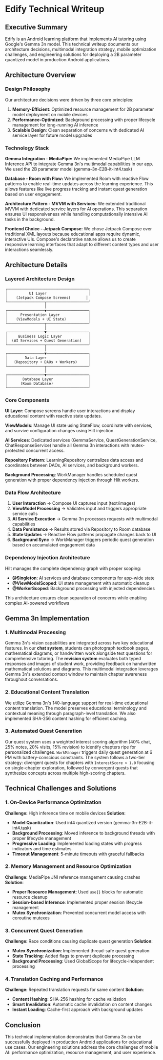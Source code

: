 # Edify Technical Writeup

## Executive Summary

Edify is an Android learning platform that implements AI tutoring using Google's Gemma 3n model. This technical writeup documents our architecture decisions, multimodal integration strategy, mobile optimization challenges, and engineering solutions for deploying a 2B parameter quantized model in production Android applications.

## Architecture Overview

### Design Philosophy

Our architecture decisions were driven by three core principles:
1. **Memory-Efficient**: Optimized resource management for 2B parameter model deployment on mobile devices
2. **Performance-Optimized**: Background processing with proper lifecycle management for long-running AI inference
3. **Scalable Design**: Clean separation of concerns with dedicated AI service layer for future model upgrades

### Technology Stack

**Gemma Integration - MediaPipe:**
We implemented MediaPipe LLM Inference API to integrate Gemma 3n's multimodal capabilities in our app. We used the 2B parameter model (gemma-3n-E2B-it-int4.task)

**Database - Room with Flow:**
We implemented Room with reactive Flow patterns to enable real-time updates across the learning experience. This allows features like live progress tracking and instant quest generation based on user engagement.

**Architecture Pattern - MVVM with Services:**
We extended traditional MVVM with dedicated service layers for AI operations. This separation ensures UI responsiveness while handling computationally intensive AI tasks in the background.

**Frontend Choice - Jetpack Compose:**
We chose Jetpack Compose over traditional XML layouts because educational apps require dynamic, interactive UIs. Compose's declarative nature allows us to create responsive learning interfaces that adapt to different content types and user interactions seamlessly.

## Architecture Details

### Layered Architecture Design
```
┌─────────────────────────────────────┐
│          UI Layer                   │
│    (Jetpack Compose Screens)       │
└─────────────────┬───────────────────┘
                  │
┌─────────────────▼───────────────────┐
│      Presentation Layer             │
│    (ViewModels + UI State)          │
└─────────────────┬───────────────────┘
                  │
┌─────────────────▼───────────────────┐
│     Business Logic Layer            │
│  (AI Services + Quest Generation)   │
└─────────────────┬───────────────────┘
                  │
┌─────────────────▼───────────────────┐
│        Data Layer                   │
│   (Repository + DAOs + Workers)     │
└─────────────────┬───────────────────┘
                  │
┌─────────────────▼───────────────────┐
│       Database Layer                │
│      (Room Database)                │
└─────────────────────────────────────┘
```

### Core Components
**UI Layer**: Compose screens handle user interactions and display educational content with reactive state updates.

**ViewModels**: Manage UI state using StateFlow, coordinate with services, and survive configuration changes using Hilt injection.

**AI Services**: Dedicated services (GemmaService, QuestGenerationService, ChatResponseService) handle all Gemma 3n interactions with mutex-protected concurrent access.

**Repository Pattern**: LearningRepository centralizes data access and coordinates between DAOs, AI services, and background workers.

**Background Processing**: WorkManager handles scheduled quest generation with proper dependency injection through Hilt workers.

### Data Flow Architecture
1. **User Interaction** → Compose UI captures input (text/images)
2. **ViewModel Processing** → Validates input and triggers appropriate service calls
3. **AI Service Execution** → Gemma 3n processes requests with multimodal capabilities
4. **Data Persistence** → Results stored via Repository to Room database
5. **State Updates** → Reactive Flow patterns propagate changes back to UI
6. **Background Sync** → WorkManager triggers periodic quest generation based on accumulated engagement data

### Dependency Injection Architecture
Hilt manages the complete dependency graph with proper scoping:
- **@Singleton**: AI services and database components for app-wide state
- **@ViewModelScoped**: UI state management with automatic cleanup
- **@WorkerScoped**: Background processing with injected dependencies

This architecture ensures clean separation of concerns while enabling complex AI-powered workflows

## Gemma 3n Implementation

### 1. Multimodal Processing
Gemma 3n's vision capabilities are integrated across two key educational features. In our **chat system**, students can photograph textbook pages, mathematical diagrams, or handwritten work alongside text questions for comprehensive tutoring. The **revision system** evaluates both typed responses and images of student work, providing feedback on handwritten mathematical solutions and diagrams. This multimodal integration leverages Gemma 3n's extended context window to maintain chapter awareness throughout conversations.

### 2. Educational Content Translation
We utilize Gemma 3n's 140-language support for real-time educational content translation. The model preserves educational terminology and contextual meaning through paragraph-level translation. We also implemented SHA-256 content hashing for efficient caching.

### 3. Automated Quest Generation
Our quest system uses a weighted interest scoring algorithm (40% chat, 25% notes, 20% visits, 15% revision) to identify chapters ripe for personalized challenges. `WorkManager` triggers daily quest generation at 6 PM with battery-conscious constraints. The system follows a two-tier strategy: divergent quests for chapters with `InterestScore > 1.0` focusing on single-chapter exploration, followed by convergent quests that synthesize concepts across multiple high-scoring chapters.

## Technical Challenges and Solutions

### 1. On-Device Performance Optimization

**Challenge**: High inference time on mobile devices
**Solution**: 
- **Model Quantization**: Used int4 quantized version (gemma-3n-E2B-it-int4.task)
- **Background Processing**: Moved inference to background threads with proper lifecycle management
- **Progressive Loading**: Implemented loading states with progress indicators and time estimates
- **Timeout Management**: 5-minute timeouts with graceful fallbacks


### 2. Memory Management and Resource Optimization

**Challenge**: MediaPipe JNI reference management causing crashes
**Solution**:
- **Proper Resource Management**: Used `use{}` blocks for automatic resource cleanup
- **Session-based Inference**: Implemented proper session lifecycle management
- **Mutex Synchronization**: Prevented concurrent model access with coroutine mutexes


### 3. Concurrent Quest Generation

**Challenge**: Race conditions causing duplicate quest generation
**Solution**:
- **Mutex Synchronization**: Implemented thread-safe quest generation
- **State Tracking**: Added flags to prevent duplicate processing
- **Background Processing**: Used GlobalScope for lifecycle-independent processing


### 4. Translation Caching and Performance

**Challenge**: Repeated translation requests for same content
**Solution**:
- **Content Hashing**: SHA-256 hashing for cache validation
- **Smart Invalidation**: Automatic cache invalidation on content changes
- **Instant Loading**: Cache-first approach with background updates


## Conclusion

This technical implementation demonstrates that Gemma 3n can be successfully deployed in production Android applications for educational use cases. Our engineering solutions address the core challenges of mobile AI: performance optimization, resource management, and user experience.
